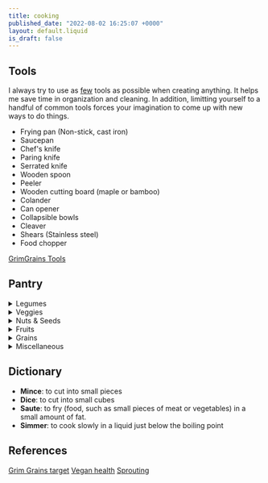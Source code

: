 ```yaml
---
title: cooking
published_date: "2022-08-02 16:25:07 +0000"
layout: default.liquid
is_draft: false
---
```

## Tools

I always try to use as [few](./lifestyle.html) tools as possible when creating anything. It helps me save time in organization and cleaning. In addition, limitting yourself to a handful of common tools forces your imagination to come up with new ways to do things.

- Frying pan (Non-stick, cast iron)
- Saucepan
- Chef's knife
- Paring knife
- Serrated knife
- Wooden spoon
- Peeler
- Wooden cutting board (maple or bamboo)
- Colander
- Can opener
- Collapsible bowls
- Cleaver
- Shears (Stainless steel)
- Food chopper

<a href="https://grimgrains.com/site/tools.html" target='_blank'>GrimGrains Tools</a>

## Pantry

<details>
<summary> Legumes </summary>

  - Peanuts
  - Soy beans
  - Lentils
  - Chickpeas
  - Black beans
  - Tofu
  - Tempeh
  - Quinoa

</details>

<details>
<summary> Veggies </summary>

  - Carrots
  - Potatoes
  - Green & red pepper
  - Spinach
  - Broccoli
  - Leek
  - Zucchini
  - Lettuce
  - Cucumber
  - Cauliflower
  - Green beans
  - Tomatoes
  - Peas
  - Kale
  - Sweet potatoes
  - Onion
  - Garlic
  - Vegetable broth
  - Celery

</details>

<details>
<summary> Nuts & Seeds </summary>

  - Walnuts
  - Chia
  - Cashew
  - Almonds
  - Flax seed
  - Sunflower seeds
  - Tahini (sesame seeds)

  </details>

<details>
<summary> Fruits </summary>

  - Pear
  - Banana
  - Apple
  - Watermelon
  - Plum
  - Cherry
  - Cranberries
  - Strawberries
  - Grapes
  - Persimmon

  </details>

<details>
<summary> Grains </summary>

  - Brown rice
  - Basmati rice
  - Rye bread
  - Wheat
  - Spelt
  - Oats

  </details>

<details>
<summary> Miscellaneous </summary>

  - Extra virgin olive oil
  - Sesame oil
  - Balsamic vinegar
  - Soy milk (fortified)
  - Mushrooms
  - Iodized salt
  - Ras el Hanout
  - Provenzal Herbs
  - Smoked paprika
  - Cumin

</details>

## Dictionary

- **Mince**: to cut into small pieces
- **Dice**: to cut into small cubes
- **Saute**: to fry (food, such as small pieces of meat or vegetables) in a small amount of fat.
- **Simmer**: to cook slowly in a liquid just below the boiling point

## References
  
[Grim Grains target](https://grimgrains.com/)
[Vegan health](https://veganhealth.org/)
[Sprouting](https://grimgrains.com/site/sprouting.html)

